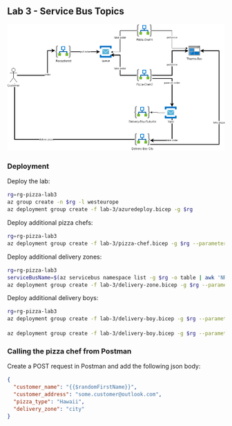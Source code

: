 ## Lab 3 - Service Bus Topics

![Architecture Lab-1](../docs/static/architecture-Lab-3.png)

### Deployment

Deploy the lab:

```bash
rg=rg-pizza-lab3
az group create -n $rg -l westeurope
az deployment group create -f lab-3/azuredeploy.bicep -g $rg
```

Deploy additional pizza chefs:

```bash
rg=rg-pizza-lab3
az deployment group create -f lab-3/pizza-chef.bicep -g $rg --parameters pizzaChefName=michelangelo
```

Deploy additional delivery zones:

```bash
rg=rg-pizza-lab3
serviceBusName=$(az servicebus namespace list -g $rg -o table | awk 'NR>2{print $5}')
az deployment group create -f lab-3/delivery-zone.bicep -g $rg --parameters deliveryZone=suburb serviceBusName=$serviceBusName
```

Deploy additional delivery boys:

```bash
rg=rg-pizza-lab3
az deployment group create -f lab-3/delivery-boy.bicep -g $rg --parameters deliveryBoyName=fry deliveryZone=city

az deployment group create -f lab-3/delivery-boy.bicep -g $rg --parameters deliveryBoyName=bender deliveryZoneName=suburb
```

### Calling the pizza chef from Postman

Create a POST request in Postman and add the following json body:

```json
{
  "customer_name": "{{$randomFirstName}}",
  "customer_address": "some.customer@outlook.com",
  "pizza_type": "Hawaii",
  "delivery_zone": "city"
}
```